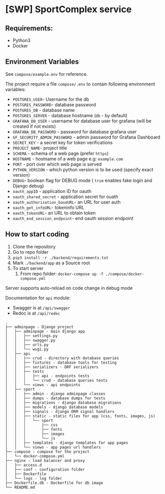 # [SWP] SportComplex service

## Requirements:
* Python3
* Docker

## Environment Variables
See `compose/example.env` for reference.

The project require a file `compose/.env` to contain 
following environment variables:

* `POSTGRES_USER`- Username for the db
* `POSTGRES_PASSWORD`- database password 
* `POSTGRES_DB` - database name
* `POSTGRES_SERVER` - database hostname (`db` - by default)
* `GRAFANA_DB_USER` - username for database user for grafana (will be created if not exists)
* `GRAFANA_DB_PASSWORD` - password for database grafana user
* `GF_SECURITY_ADMIN_PASSWORD` - admin password for Grafana Dashboard
* `SECRET_KEY` - a secret key for token verifications
* `PROJECT_NAME`- project title
* `SCHEMA` - schema of a web page (prefer `https`)
* `HOSTNAME` - hostname of a web page e.g: `example.com`
* `PORT` - port over which web page is served
* `PYTHON_VERSION` - which python version is to be used (specify exact version)
* `DEBUG`- boolean flag for DEBUG mode ( `true` enables fake login and Django debug)
* `oauth_appID` - application ID for oauth
* `oauth_shared_secret` - application secret for ouath
* `oauth_authorization_baseURL`- an URL for user auth
* `oauth_get_infoURL`- tokeninfo URL
* `oauth_tokenURL`- an URL to obtain token 
* `oauth_end_session_endpoint`- end oauth session endpoint


## How to start coding
1. Clone the repository
1. Go to repo folder
1. `pip3 install -r ./backend/requirements.txt`
1. Mark `./backend/app` as a Source root
1. To start server 
    1. From repo folder: `docker-compose up -f ./compose/docker-compose.yml`

Server supports auto-reload on code change in debug mode

Documentation for `api` module:
* Swagger is at `/api/swagger`
* Redoc is at `/api/redoc`
```
.
├── adminpage - Django project
│   ├── adminpage - main django app
│   │   ├── settings.py
│   │   ├── swagger.py
│   │   ├── urls.py
│   │   └── wsgi.py
│   ├── api
│   │   ├── crud - directory with database queries
│   │   ├── fixtures - database tools for testing
│   │   ├── serializers - DRF serializers
│   │   ├── tests
│   │   │   ├── api - endpoints tests
│   │   │   └── crud - database queries tests
│   │   └── views - api endpoints
│   ├── sport
│   │   ├── admin - django adminpage classes
│   │   ├── dumps - database dumps for tests
│   │   ├── migrations - django database migrations
│   │   ├── models - django database models
│   │   ├── signals - django ORM signal handlers
│   │   ├── static - static files for app (css, fonts, images, js)
│   │   │   └── sport
│   │   │       ├── css
│   │   │       ├── fonts
│   │   │       ├── images
│   │   │       └── js
│   │   ├── templates - django templates for app pages
│   │   └── views - app pages url handlers
├── compose - compose for the project
│   └── docker-compose.yml
├── nginx - load balancer and proxy
│   ├── access.d
│   ├── conf - configuration folder
│   ├── Dockerfile
│   └── logs - log folder
├── Dockerfile.db - Dockerfile for db image
└── README.md
```
